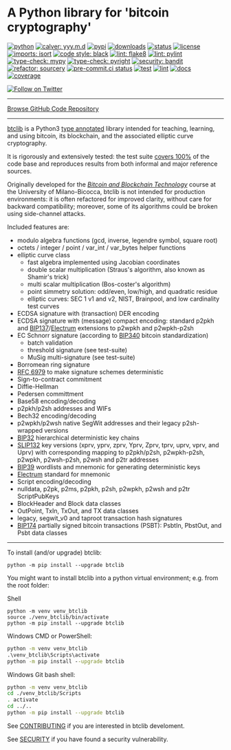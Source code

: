 
# A Python library for 'bitcoin cryptography'

[![python](https://img.shields.io/pypi/pyversions/btclib.svg?logo=python)](https://pypi.python.org/pypi/btclib/)
[![calver: yyy.m.d](https://img.shields.io/badge/cal%20ver-yyyy.m.d-1674b1.svg?logo=calver)](https://calver.org/)
[![pypi](https://img.shields.io/pypi/v/btclib.svg?logo=pypi)](https://pypi.python.org/pypi/btclib/)
[![downloads](https://static.pepy.tech/badge/btclib)](https://pepy.tech/project/btclib)
[![status](https://img.shields.io/pypi/status/btclib.svg)](https://pypi.python.org/pypi/btclib/)
[![license](https://img.shields.io/github/license/btclib-org/btclib.svg)](https://github.com/btclib-org/btclib/blob/master/LICENSE)
[![imports: isort](https://img.shields.io/badge/imports-isort-yellowgreen.svg?logo=isort)](https://pycqa.github.io/isort/)
[![code style: black](https://img.shields.io/badge/code%20style-black-yellowgreen.svg?logo=black)](https://github.com/psf/black)
[![lint: flake8](https://img.shields.io/badge/lint-flake8-yellowgreen.svg?logo=flake8)](https://flake8.pycqa.org)
[![lint: pylint](https://img.shields.io/badge/lint-pylint-yellowgreen.svg?logo=pylint)](https://github.com/PyCQA/pylint)
[![type-check: mypy](https://img.shields.io/badge/type--check-mypy-yellowgreen.svg?logo=mypy)](http://mypy-lang.org/)
[![type-check: pyright](https://img.shields.io/badge/type--check-pyright-yellowgreen.svg)](https://github.com/microsoft/pyright)
[![security: bandit](https://img.shields.io/badge/security-bandit-yellowgreen.svg?logo=bandit)](https://github.com/PyCQA/bandit)
[![refactor: sourcery](https://img.shields.io/badge/refactor-sourcery-yellowgreen.svg?logo=sourcery)](https://sourcery.ai)
[![pre-commit.ci status](https://results.pre-commit.ci/badge/github/btclib-org/btclib/master.svg)](https://results.pre-commit.ci/latest/github/btclib-org/btclib/master)
[![test](https://github.com/btclib-org/btclib/actions/workflows/test.yml/badge.svg)](https://github.com/btclib-org/btclib/actions/workflows/test.yml)
[![lint](https://github.com/btclib-org/btclib/actions/workflows/lint.yml/badge.svg)](https://github.com/btclib-org/btclib/actions/workflows/test.yml)
[![docs](https://img.shields.io/readthedocs/btclib.svg?logo=readthedocs)](https://btclib.readthedocs.io)
[![coverage](https://coveralls.io/repos/github/btclib-org/btclib/badge.svg?logo=coveralls)](https://coveralls.io/github/btclib-org/btclib)

[![Follow on Twitter](https://img.shields.io/twitter/follow/btclib?style=social&logo=twitter)](https://twitter.com/intent/follow?screen_name=btclib)

---

[Browse GitHub Code Repository](https://github.com/btclib-org/btclib/)

---

[btclib](https://btclib.org) is a
Python3 [type annotated](https://docs.python.org/3/library/typing.html)
library intended for teaching, learning, and using bitcoin,
its blockchain, and the associated elliptic curve cryptography.

It is rigorously and extensively tested: the test suite
[covers 100%](https://coveralls.io/github/btclib-org/btclib)
of the code base and reproduces results from both informal
and major reference sources.

Originally developed for the
[_Bitcoin and Blockchain Technology_](https://www.ametrano.net/bbt/)
course at the University of Milano-Bicocca,
btclib is not intended for production environments:
it is often refactored for improved clarity,
without care for backward compatibility; moreover,
some of its algorithms could be broken using side-channel attacks.

Included features are:

- modulo algebra functions (gcd, inverse, legendre symbol, square root)
- octets / integer / point / var_int / var_bytes helper functions
- elliptic curve class
    - fast algebra implemented using Jacobian coordinates
    - double scalar multiplication (Straus's algorithm, also known as
      Shamir's trick)
    - multi scalar multiplication (Bos-coster's algorithm)
    - point simmetry solution: odd/even, low/high, and quadratic residue
    - elliptic curves: SEC 1 v1 and v2, NIST, Brainpool, and
      low cardinality test curves
- ECDSA signature with (transaction) DER encoding
- ECDSA signature with (message) compact encoding: standard p2pkh and
  [BIP137](https://github.com/bitcoin/bips/blob/master/bip-0137.mediawiki)/[Electrum](https://electrum.org/#home)
  extensions to p2wpkh and p2wpkh-p2sh
- EC Schnorr signature (according to
  [BIP340](https://github.com/bitcoin/bips/blob/master/bip-0340.mediawiki)
  bitcoin standardization)
    - batch validation
    - threshold signature (see test-suite)
    - MuSig multi-signature (see test-suite)
- Borromean ring signature
- [RFC 6979](https://tools.ietf.org/html/rfc6979) to make signature
  schemes deterministic
- Sign-to-contract commitment
- Diffie-Hellman
- Pedersen committment
- Base58 encoding/decoding
- p2pkh/p2sh addresses and WIFs
- Bech32 encoding/decoding
- p2wpkh/p2wsh native SegWit addresses and their legacy p2sh-wrapped versions
- [BIP32](https://github.com/bitcoin/bips/blob/master/bip-0032.mediawiki)
  hierarchical deterministic key chains
- [SLIP132](https://github.com/satoshilabs/slips/blob/master/slip-0132.md)
  key versions (xprv, yprv, zprv, Yprv, Zprv, tprv, uprv, vprv, and Uprv)
  with corresponding mapping to
  p2pkh/p2sh, p2wpkh-p2sh, p2wpkh, p2wsh-p2sh, p2wsh and p2tr addresses
- [BIP39](https://github.com/bitcoin/bips/blob/master/bip-0039.mediawiki)
  wordlists and mnemonic for generating deterministic keys
- [Electrum](https://electrum.org/#home) standard for mnemonic
- Script encoding/decoding
- nulldata, p2pk, p2ms, p2pkh, p2sh, p2wpkh, p2wsh and p2tr ScriptPubKeys
- BlockHeader and Block data classes
- OutPoint, TxIn, TxOut, and TX data classes
- legacy, segwit_v0 and taproot transaction hash signatures
- [BIP174](https://github.com/bitcoin/bips/blob/master/bip-0174.mediawiki)
  partially signed bitcoin transactions (PSBT):
  PsbtIn, PbstOut, and Psbt data classes

---

To install (and/or upgrade) btclib:

```shell
python -m pip install --upgrade btclib
```

You might want to install btclib into a
python virtual environment; e.g. from the root folder:

Shell

```shell
python -m venv venv_btclib
source ./venv_btclib/bin/activate
python -m pip install --upgrade btclib
```

Windows CMD or PowerShell:

```cmd
python -m venv venv_btclib
.\venv_btclib\Scripts\activate
python -m pip install --upgrade btclib
```

Windows Git bash shell:

```bash
python -m venv venv_btclib
cd ./venv_btclib/Scripts
. activate
cd ../..
python -m pip install --upgrade btclib
```

See [CONTRIBUTING](./CONTRIBUTING.md) if you are interested
in btclib develoment.

See [SECURITY](./SECURITY.md) if you have found a security vulnerability.
